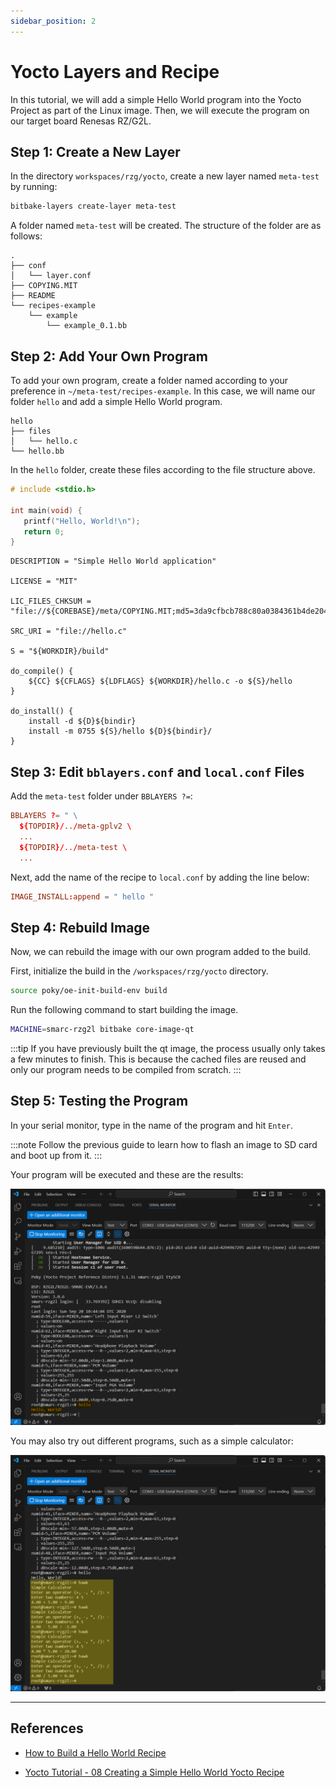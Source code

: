 ```yaml
---
sidebar_position: 2
---
```


# Yocto Layers and Recipe

In this tutorial, we will add a simple Hello World program into the Yocto Project as part of the Linux image. Then, we will execute the program on our target board Renesas RZ/G2L.

## Step 1: Create a New Layer

In the directory `workspaces/rzg/yocto`, create a new layer named `meta-test` by running:

```bash
bitbake-layers create-layer meta-test
```

A folder named `meta-test` will be created. The structure of the folder are as follows:

```
.
├── conf
│   └── layer.conf
├── COPYING.MIT
├── README
└── recipes-example
    └── example
        └── example_0.1.bb

```

## Step 2: Add Your Own Program

To add your own program, create a folder named according to your preference in `~/meta-test/recipes-example`. In this case, we will name our folder `hello` and add a simple Hello World program.

```
hello
├── files
│   └── hello.c
└── hello.bb
```

In the `hello` folder, create these files according to the file structure above. 

```c title="hello.c"
# include <stdio.h>

int main(void) {
   printf("Hello, World!\n");
   return 0;
}
```

```bb title="hello.bb"
DESCRIPTION = "Simple Hello World application"

LICENSE = "MIT"

LIC_FILES_CHKSUM = "file://${COREBASE}/meta/COPYING.MIT;md5=3da9cfbcb788c80a0384361b4de20420"

SRC_URI = "file://hello.c"

S = "${WORKDIR}/build"

do_compile() {
    ${CC} ${CFLAGS} ${LDFLAGS} ${WORKDIR}/hello.c -o ${S}/hello
}

do_install() {
    install -d ${D}${bindir}
    install -m 0755 ${S}/hello ${D}${bindir}/
}
```

## Step 3: Edit `bblayers.conf` and `local.conf` Files

Add the `meta-test` folder under `BBLAYERS ?=`:

```conf title="bblayers.conf"
BBLAYERS ?= " \
  ${TOPDIR}/../meta-gplv2 \
  ...
  ${TOPDIR}/../meta-test \
  ...
```

Next, add the name of the recipe to `local.conf` by adding the line below:

```conf title="local.conf"
IMAGE_INSTALL:append = " hello "
```

## Step 4: Rebuild Image

Now, we can rebuild the image with our own program added to the build.

First, initialize the build in the `/workspaces/rzg/yocto` directory.

```bash
source poky/oe-init-build-env build
```

Run the following command to start building the image.

```bash
MACHINE=smarc-rzg2l bitbake core-image-qt
```

:::tip
If you have previously built the qt image, the process usually only takes a few minutes to finish. This is because the cached files are reused and only our program needs to be compiled from scratch.
:::

## Step 5: Testing the Program

In your serial monitor, type in the name of the program and hit `Enter`.

:::note
Follow the previous guide to learn how to flash an image to SD card and boot up from it. 
:::

Your program will be executed and these are the results:

![hello](./img/2-2-0.png)

You may also try out different programs, such as a simple calculator:

![hawk](./img/2-2-1.png)

---

## References

- [How to Build a Hello World Recipe](https://www.wpgdadatong.com/blog/detail/42091)

- [Yocto Tutorial - 08 Creating a Simple Hello World Yocto Recipe](https://www.youtube.com/watch?v=YSITCPhk_qU)